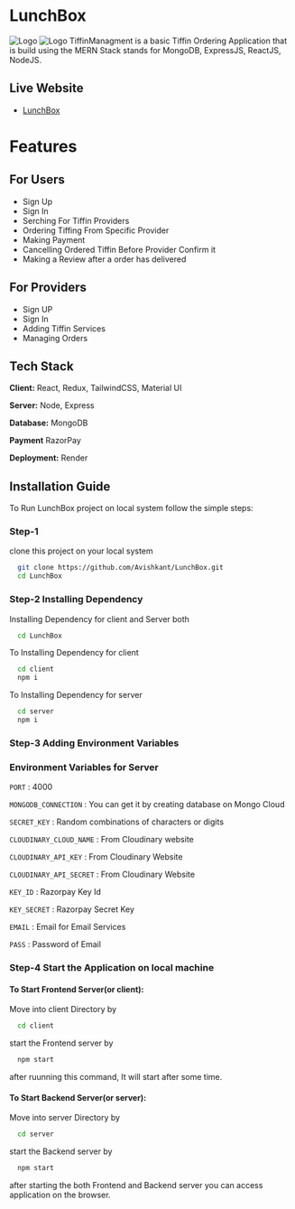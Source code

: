 # LunchBox

![Logo](https://github.com/user-attachments/assets/8a433758-e596-49b9-b331-45c8fb24b751)
![Logo]([https://github.com/user-attachments/assets/8a433758-e596-49b9-b331-45c8fb24b751](https://res.cloudinary.com/dxt4hudrn/image/upload/v1723368075/Screenshot_281_iaakkh.jpg))
TiffinManagment is a basic Tiffin Ordering Application that is build using the MERN Stack stands for MongoDB, ExpressJS, ReactJS, NodeJS.

## Live Website

- [LunchBox](https://lunchbox-0gi6.onrender.com/)

# Features

## For Users

- Sign Up
- Sign In
- Serching For Tiffin Providers 
- Ordering Tiffing From Specific Provider
- Making Payment
- Cancelling Ordered Tiffin Before Provider Confirm it
- Making a Review after a order has delivered

## For Providers

- Sign UP
- Sign In
- Adding Tiffin Services
- Managing Orders

## Tech Stack

**Client:** React, Redux, TailwindCSS, Material UI

**Server:** Node, Express

**Database:** MongoDB

**Payment** RazorPay

**Deployment:** Render

## Installation Guide

To Run LunchBox project on local system follow the simple steps:

### Step-1

clone this project on your local system

```bash
  git clone https://github.com/Avishkant/LunchBox.git
  cd LunchBox
```

### Step-2 Installing Dependency

Installing Dependency for client and Server both

```bash
  cd LunchBox
```

To Installing Dependency for client

```bash
  cd client
  npm i
```

To Installing Dependency for server

```bash
  cd server
  npm i
```

### Step-3 Adding Environment Variables


### Environment Variables for Server

`PORT` : 4000

`MONGODB_CONNECTION` : You can get it by creating database on Mongo Cloud

`SECRET_KEY` : Random combinations of characters or digits

`CLOUDINARY_CLOUD_NAME` : From Cloudinary website

`CLOUDINARY_API_KEY` : From Cloudinary Website

`CLOUDINARY_API_SECRET` : From Cloudinary Website

`KEY_ID` : Razorpay Key Id

`KEY_SECRET` : Razorpay Secret Key

`EMAIL` : Email for Email Services

`PASS` : Password of Email


### Step-4 Start the Application on local machine

#### To Start Frontend Server(or client):

Move into client Directory by

```bash
  cd client
```

start the Frontend server by

```bash
  npm start
```

after ruunning this command, It will start after some time.

#### To Start Backend Server(or server):

Move into server Directory by

```bash
  cd server
```

start the Backend server by

```bash
  npm start
```

after starting the both Frontend and Backend server you can access application on the browser.
